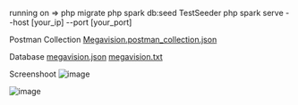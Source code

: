 running on => 
php migrate
php spark db:seed TestSeeder
php spark serve --host [your_ip] --port [your_port]

Postman Collection
[Megavision.postman_collection.json](https://github.com/batokhehe/megavision_web/files/13697926/Megavision.postman_collection.json)

Database
[megavision.json](https://github.com/batokhehe/megavision_web/files/13697933/megavision.json)
[megavision.txt](https://github.com/batokhehe/megavision_web/files/13697931/megavision.txt)

Screenshoot
![image](https://github.com/batokhehe/megavision_web/assets/13963931/9a26e45f-b524-4ed1-80ce-ce3edf122867)

![image](https://github.com/batokhehe/megavision_web/assets/13963931/49f817cb-f69e-42c8-bcac-2cfdd8ec5334)

